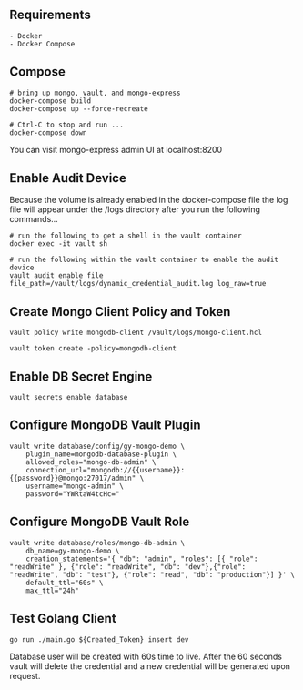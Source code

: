 ## Requirements 
    - Docker
    - Docker Compose

## Compose
```
# bring up mongo, vault, and mongo-express
docker-compose build
docker-compose up --force-recreate

# Ctrl-C to stop and run ...
docker-compose down
```

You can visit mongo-express admin UI at localhost:8200

## Enable Audit Device
Because the volume is already enabled in the docker-compose file the log file will appear under the /logs directory after you run the following commands...
```
# run the following to get a shell in the vault container
docker exec -it vault sh

# run the following within the vault container to enable the audit device
vault audit enable file file_path=/vault/logs/dynamic_credential_audit.log log_raw=true
```

## Create Mongo Client Policy and Token
```
vault policy write mongodb-client /vault/logs/mongo-client.hcl

vault token create -policy=mongodb-client
```

## Enable DB Secret Engine
```
vault secrets enable database

```

## Configure MongoDB Vault Plugin
```
vault write database/config/gy-mongo-demo \
    plugin_name=mongodb-database-plugin \
    allowed_roles="mongo-db-admin" \
    connection_url="mongodb://{{username}}:{{password}}@mongo:27017/admin" \
    username="mongo-admin" \
    password="YWRtaW4tcHc="
```

## Configure MongoDB Vault Role
```
vault write database/roles/mongo-db-admin \
    db_name=gy-mongo-demo \
    creation_statements='{ "db": "admin", "roles": [{ "role": "readWrite" }, {"role": "readWrite", "db": "dev"},{"role": "readWrite", "db": "test"}, {"role": "read", "db": "production"}] }' \
    default_ttl="60s" \
    max_ttl="24h"
```


## Test Golang Client
```
go run ./main.go ${Created_Token} insert dev
```

Database user will be created with 60s time to live. After the 60 seconds vault will delete the credential and a new credential will be generated upon request. 

